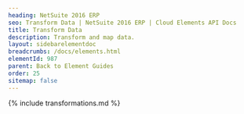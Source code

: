 ```yaml
---
heading: NetSuite 2016 ERP
seo: Transform Data | NetSuite 2016 ERP | Cloud Elements API Docs
title: Transform Data
description: Transform and map data.
layout: sidebarelementdoc
breadcrumbs: /docs/elements.html
elementId: 987
parent: Back to Element Guides
order: 25
sitemap: false
---
```


{% include transformations.md %}
